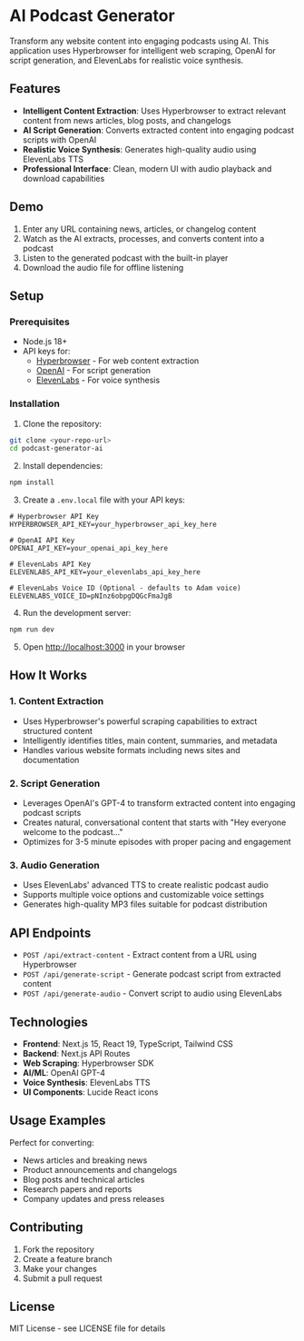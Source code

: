 # AI Podcast Generator

Transform any website content into engaging podcasts using AI. This application uses Hyperbrowser for intelligent web scraping, OpenAI for script generation, and ElevenLabs for realistic voice synthesis.

## Features

- **Intelligent Content Extraction**: Uses Hyperbrowser to extract relevant content from news articles, blog posts, and changelogs
- **AI Script Generation**: Converts extracted content into engaging podcast scripts with OpenAI
- **Realistic Voice Synthesis**: Generates high-quality audio using ElevenLabs TTS
- **Professional Interface**: Clean, modern UI with audio playback and download capabilities

## Demo

1. Enter any URL containing news, articles, or changelog content
2. Watch as the AI extracts, processes, and converts content into a podcast
3. Listen to the generated podcast with the built-in player
4. Download the audio file for offline listening

## Setup

### Prerequisites

- Node.js 18+ 
- API keys for:
  - [Hyperbrowser](https://hyperbrowser.ai/) - For web content extraction
  - [OpenAI](https://platform.openai.com/) - For script generation  
  - [ElevenLabs](https://elevenlabs.io/) - For voice synthesis

### Installation

1. Clone the repository:
```bash
git clone <your-repo-url>
cd podcast-generator-ai
```

2. Install dependencies:
```bash
npm install
```

3. Create a `.env.local` file with your API keys:
```env
# Hyperbrowser API Key
HYPERBROWSER_API_KEY=your_hyperbrowser_api_key_here

# OpenAI API Key  
OPENAI_API_KEY=your_openai_api_key_here

# ElevenLabs API Key
ELEVENLABS_API_KEY=your_elevenlabs_api_key_here

# ElevenLabs Voice ID (Optional - defaults to Adam voice)
ELEVENLABS_VOICE_ID=pNInz6obpgDQGcFmaJgB
```

4. Run the development server:
```bash
npm run dev
```

5. Open [http://localhost:3000](http://localhost:3000) in your browser

## How It Works

### 1. Content Extraction
- Uses Hyperbrowser's powerful scraping capabilities to extract structured content
- Intelligently identifies titles, main content, summaries, and metadata
- Handles various website formats including news sites and documentation

### 2. Script Generation  
- Leverages OpenAI's GPT-4 to transform extracted content into engaging podcast scripts
- Creates natural, conversational content that starts with "Hey everyone welcome to the podcast..."
- Optimizes for 3-5 minute episodes with proper pacing and engagement

### 3. Audio Generation
- Uses ElevenLabs' advanced TTS to create realistic podcast audio
- Supports multiple voice options and customizable voice settings
- Generates high-quality MP3 files suitable for podcast distribution

## API Endpoints

- `POST /api/extract-content` - Extract content from a URL using Hyperbrowser
- `POST /api/generate-script` - Generate podcast script from extracted content
- `POST /api/generate-audio` - Convert script to audio using ElevenLabs

## Technologies

- **Frontend**: Next.js 15, React 19, TypeScript, Tailwind CSS
- **Backend**: Next.js API Routes
- **Web Scraping**: Hyperbrowser SDK
- **AI/ML**: OpenAI GPT-4
- **Voice Synthesis**: ElevenLabs TTS
- **UI Components**: Lucide React icons

## Usage Examples

Perfect for converting:
- News articles and breaking news
- Product announcements and changelogs  
- Blog posts and technical articles
- Research papers and reports
- Company updates and press releases

## Contributing

1. Fork the repository
2. Create a feature branch
3. Make your changes
4. Submit a pull request

## License

MIT License - see LICENSE file for details
